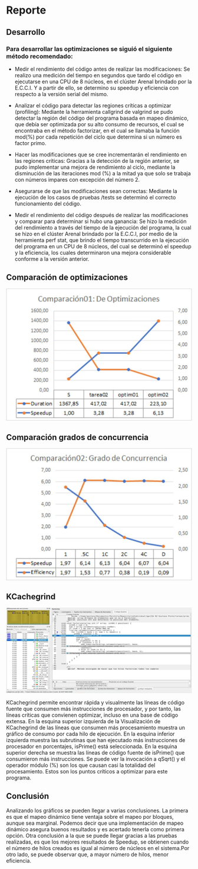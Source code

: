 # Reporte

## Desarrollo

### Para desarrollar las optimizaciones se siguió el siguiente método recomendado:

- Medir el rendimiento del código antes de realizar las modificaciones:
Se realizo una medición del tiempo en segundos que tardo el código en ejecutarse en una 
CPU de 8 núcleos, en el clúster Arenal brindado por la E.C.C.I. Y a partir de ello, se determino 
su speedup y eficiencia con respecto a la versión serial del mismo.

- Analizar el código para detectar las regiones críticas a optimizar (profiling):
Mediante la herramienta callgrind de valgrind se pudo detectar la región del código del programa 
basada en mapeo dinámico, que debía ser optimizada por su alto consumo de recursos, el cual se encontraba
 en el método factorizar, en el cual se llamaba la función mod(%) por cada repetición del ciclo que determina 
 si un número es factor primo.

- Hacer las modificaciones que se cree incrementarán el rendimiento en las regiones críticas:
Gracias a la detección de la región anterior, se pudo implementar una mejora de rendimiento al ciclo, mediante 
la disminución de las iteraciones mod (%) a la mitad ya que solo se trabaja con números impares con excepción del número 2.

- Asegurarse de que las modificaciones sean correctas:
Mediante la ejecución de los casos de pruebas /tests se determinó el correcto funcionamiento del código.

- Medir el rendimiento del código después de realizar las modificaciones y comparar para determinar si hubo una ganancia:
Se hizo la medición del rendimiento a través del tiempo de la ejecución del programa, la cual se hizo en el clúster 
Arenal brindado por la E.C.C.I, por medio de la herramienta perf stat, que brindo el tiempo transcurrido en la ejecución
 del programa en un CPU de 8 núcleos, del cual se determinó el speedup y la eficiencia, los cuales determinaron una mejora 
 considerable conforme a la versión anterior.

## Comparación de optimizaciones

![Comparacion1_Optimizaciones](https://github.com/gustavopintocr/ppc21b-02-Gustavo-Pinto/blob/main/tareas/primefact_optimization/report/Comparacion1_Optimizaciones.jpg)

## Comparación grados de concurrencia

![Comparacion2_Concurrencia](https://github.com/gustavopintocr/ppc21b-02-Gustavo-Pinto/blob/main/tareas/primefact_optimization/report/Comparacion2_Concurrencia.jpg)

## KCachegrind

![KCachegrind](https://github.com/gustavopintocr/ppc21b-02-Gustavo-Pinto/blob/main/tareas/primefact_optimization/report/KCachegrind.jpg)

KCachegrind permite encontrar rápida y visualmente las líneas de código fuente que consumen más instrucciones de procesador, y por tanto, 
las líneas críticas que convienen optimizar, incluso en una base de código extensa. En la esquina superior izquierda de la Visualización 
de KCachegrind de las líneas que consumen más procesamiento muestra un gráfico de consumo por cada hilo de ejecución. En la esquina inferior 
izquierda muestra las subrutinas que han ejecutado más instrucciones de procesador en porcentajes, isPrime() está seleccionada. En la esquina 
superior derecha se muestra las líneas de código fuente de isPrime() que consumieron más instrucciones. Se puede ver la invocación a qSqrt() y 
el operador módulo (%) son los que causan casi la totalidad del procesamiento. Estos son los puntos críticos a optimizar para este programa.

## Conclusión
Analizando los gráficos se pueden llegar a varias conclusiones. La primera es que el mapeo dinámico tiene ventaja sobre el mapeo 
por bloques, aunque sea marginal. Podemos decir que una implementación de mapeo dinámico asegura buenos resultados y es acertado 
tenerla como primera opción. Otra conclusión a la que se puede llegar gracias a las pruebas realizadas, es que los mejores resultados 
de Speedup, se obtienen cuando el número de hilos creados es igual al número de núcleos en el sistema.Por otro lado, se puede observar que, 
a mayor número de hilos, menor eficiencia.

